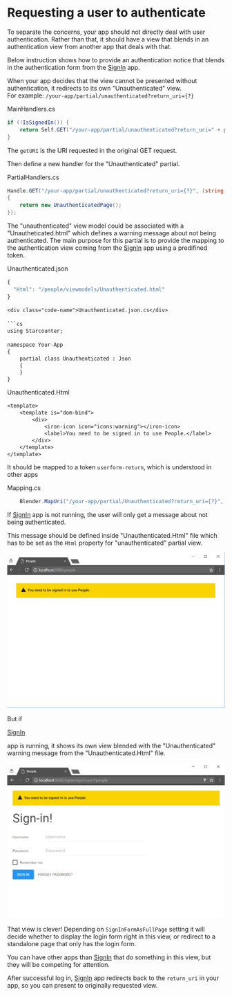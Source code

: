 # Requesting a user to authenticate

To separate the concerns, your app should not directly deal with user authentication. Rather than that, it should have a view that blends in an authentication view from another app that deals with that.

Below instruction shows how to provide an authentication notice that blends in the authentication form from the [SignIn](https://github.com/StarcounterApps/SignIn) app.

When your app decides that the view cannot be presented without authentication, it redirects to its own "Unauthenticated" view.   
For example: `/your-app/partial/unauthenticated?return_uri={?}`

MainHandlers.cs

```csharp
if (!IsSignedIn()) {
    return Self.GET("/your-app/partial/unauthenticated?return_uri=" + getURI);
}
```

The `getURI` is the URI requested in the original GET request.

Then define a new handler for the "Unauthenticated" partial.

PartialHandlers.cs

```csharp
Handle.GET("/your-app/partial/unauthenticated?return_uri={?}", (string returnURI) => 
{
    return new UnauthenticatedPage();
});
```

The "unauthenticated" view model could be associated with a "Unautheticated.html" which defines a warning message about not being authenticated. The main purpose for this partial is to provide the mapping to the authentication view coming from the [SignIn](https://github.com/StarcounterApps/SignIn) app using a predifined token.

Unauthenticated.json

```javascript
{
  "Html": "/people/viewmodels/Unauthenticated.html"
}
```

```text
<div class="code-name">Unauthenticated.json.cs</div>

```cs
using Starcounter;

namespace Your-App 
{
    partial class Unauthenticated : Json 
    {
    }
}
```

Unauthenticated.Html

```markup
<template>
    <template is="dom-bind">
        <div>
            <iron-icon icon="icons:warning"></iron-icon>
            <label>You need to be signed in to use People.</label>
        </div>
    </template>
</template>
```

It should be mapped to a token `userform-return`, which is understood in other apps

Mapping.cs

```csharp
    Blender.MapUri("/your-app/partial/Unauthenticated?return_uri={?}", "userform-return");
```

If [SignIn](https://github.com/StarcounterApps/SignIn) app is not running, the user will only get a message about not being authenticated.

This message should be defined inside "Unauthenticated.Html" file which has to be set as the `Html` property for "unauthenticated" partial view.

![When signin app is not running](../.gitbook/assets/authentication-nosignin%20%281%29.png)

But if 

[SignIn](https://github.com/StarcounterApps/SignIn)

 app is running, it shows its own view blended with the "Unauthenticated" warning message from the "Unauthenticated.Html" file.   


![When signin app is running](../.gitbook/assets/signin-authentication%20%281%29.png)

That view is clever! Depending on `SignInFormAsFullPage` setting it will decide whether to display the login form right in this view, or redirect to a standalone page that only has the login form.

You can have other apps than [SignIn](https://github.com/StarcounterApps/SignIn) that do something in this view, but they will be competing for attention.

After successful log in, [SignIn](https://github.com/StarcounterApps/SignIn) app redirects back to the `return_uri` in your app, so you can present to originally requested view.

